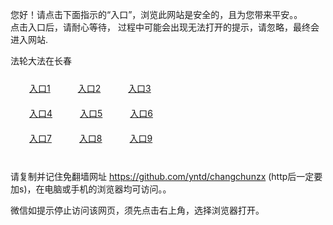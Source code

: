 您好！请点击下面指示的“入口”，浏览此网站是安全的，且为您带来平安。。 <br/>
点击入口后，请耐心等待， 过程中可能会出现无法打开的提示，请忽略，最终会进入网站. </br>

法轮大法在长春<br/>
<div style="padding:10px"><a style="margin:20px" target="_blank" href="https://dupg5bkiy21xv.cloudfront.net/2Qpsp?mkmzfrbk" id="ccLink1" rel="nofollow">入口1</a> <a target="_blank" style="margin:20px" href="https://dwosk743ussnd.cloudfront.net/2Qpsp?wetnv" id="ccLink2" rel="nofollow">入口2</a> <a style="margin:20px" target="_blank" href="https://d2pltd4xhyxki4.cloudfront.net/2Qpsp?dfvgh" id="ccLink3" rel="nofollow">入口3</a></div>

<div style="padding:10px" ><a style="margin:20px" target="_blank" href="https://dupg5bkiy21xv.cloudfront.net/2Qpsp?mkmzfrbk" id="ccLink4" rel="nofollow">入口4</a> <a style="margin:20px" href="https://dwosk743ussnd.cloudfront.net/2Qpsp?wetnv" target="_blank" id="ccLink5" rel="nofollow">入口5</a> <a style="margin:20px" href="https://d2pltd4xhyxki4.cloudfront.net/2Qpsp?dfvgh" target="_blank" id="ccLink6" rel="nofollow">入口6</a></div>

<div style="padding:10px"><a style="margin:20px" target="_blank" href="https://dupg5bkiy21xv.cloudfront.net/2Qpsp?mkmzfrbk" id="ccLink7" rel="nofollow">入口7</a> <a style="margin:20px" href="https://dwosk743ussnd.cloudfront.net/2Qpsp?wetnv" target="_blank" id="ccLink8" rel="nofollow">入口8</a> <a style="margin:20px" target="_blank" href="https://d2pltd4xhyxki4.cloudfront.net/2Qpsp?dfvgh" id="ccLink9" rel="nofollow">入口9</a></div>

<br/>



请复制并记住免翻墙网址 https://github.com/yntd/changchunzx (http后一定要加s)，在电脑或手机的浏览器均可访问。。<br/>

微信如提示停止访问该网页，须先点击右上角，选择浏览器打开。
